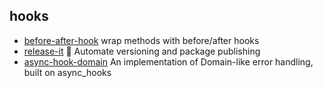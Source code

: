 ## hooks

- [before-after-hook](https://github.com/gr2m/before-after-hook) wrap methods with before/after hooks
- [release-it](https://github.com/release-it/release-it) 🚀 Automate versioning and package publishing
- [async-hook-domain](https://github.com/tapjs/async-hook-domain) An implementation of Domain-like error handling, built on async_hooks
